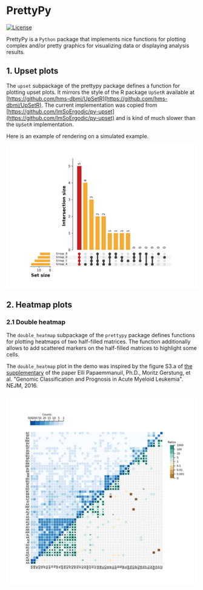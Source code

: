 # PrettyPy 
[![License](https://img.shields.io/badge/License-Apache%202.0-blue.svg)](https://opensource.org/licenses/Apache-2.0)

PrettyPy is a `Python` package that implements nice functions for plotting complex and/or pretty graphics for
visualizing data or displaying analysis results.

## 1. Upset plots

The `upset` subpackage of the prettypy package defines a function for plotting upset plots. It mirrors the style of the
R package `UpSetR` available at [https://github.com/hms-dbmi/UpSetR](https://github.com/hms-dbmi/UpSetR). The current
implementation was copied from [https://github.com/ImSoErgodic/py-upset](https://github.com/ImSoErgodic/py-upset) and is
kind of much slower than the `UpSetR` implementation.

Here is an example of rendering on a simulated example.

![pcawg](img/test_pyupset_all.png)

## 2. Heatmap plots

### 2.1 Double heatmap

The `double_heatmap` subpackage of the `prettypy` package defines functions for plotting heatmaps of two half-filled
matrices. The function additionally allows to add scattered markers on the half-filled matrices to highlight some cells.

The `double_heatmap` plot in the demo was inspired by the figure S3.a of [the
supplementary](https://www.nejm.org/doi/suppl/10.1056/NEJMoa1516192/suppl_file/nejmoa1516192_appendix.pdf) of the paper
Elli Papaemmanuil, Ph.D., Moritz Gerstung, et al. "Genomic Classification and Prognosis in Acute Myeloid Leukemia".
NEJM, 2016.

![pcawg](img/test_double_heatmap.png)
